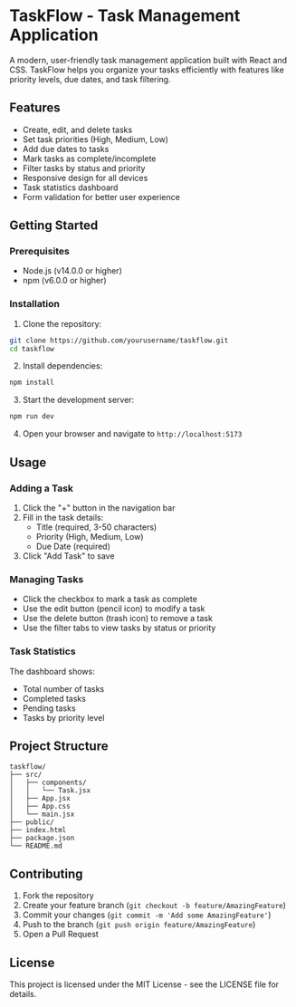 # TaskFlow - Task Management Application

A modern, user-friendly task management application built with React and CSS. TaskFlow helps you organize your tasks efficiently with features like priority levels, due dates, and task filtering.

## Features

- Create, edit, and delete tasks
- Set task priorities (High, Medium, Low)
- Add due dates to tasks
- Mark tasks as complete/incomplete
- Filter tasks by status and priority
- Responsive design for all devices
- Task statistics dashboard
- Form validation for better user experience

## Getting Started

### Prerequisites

- Node.js (v14.0.0 or higher)
- npm (v6.0.0 or higher)

### Installation

1. Clone the repository:
```bash
git clone https://github.com/yourusername/taskflow.git
cd taskflow
```

2. Install dependencies:
```bash
npm install
```

3. Start the development server:
```bash
npm run dev
```

4. Open your browser and navigate to `http://localhost:5173`

## Usage

### Adding a Task
1. Click the "+" button in the navigation bar
2. Fill in the task details:
   - Title (required, 3-50 characters)
   - Priority (High, Medium, Low)
   - Due Date (required)
3. Click "Add Task" to save

### Managing Tasks
- Click the checkbox to mark a task as complete
- Use the edit button (pencil icon) to modify a task
- Use the delete button (trash icon) to remove a task
- Use the filter tabs to view tasks by status or priority

### Task Statistics
The dashboard shows:
- Total number of tasks
- Completed tasks
- Pending tasks
- Tasks by priority level

## Project Structure

```
taskflow/
├── src/
│   ├── components/
│   │   └── Task.jsx
│   ├── App.jsx
│   ├── App.css
│   └── main.jsx
├── public/
├── index.html
├── package.json
└── README.md
```

## Contributing

1. Fork the repository
2. Create your feature branch (`git checkout -b feature/AmazingFeature`)
3. Commit your changes (`git commit -m 'Add some AmazingFeature'`)
4. Push to the branch (`git push origin feature/AmazingFeature`)
5. Open a Pull Request

## License

This project is licensed under the MIT License - see the LICENSE file for details.
